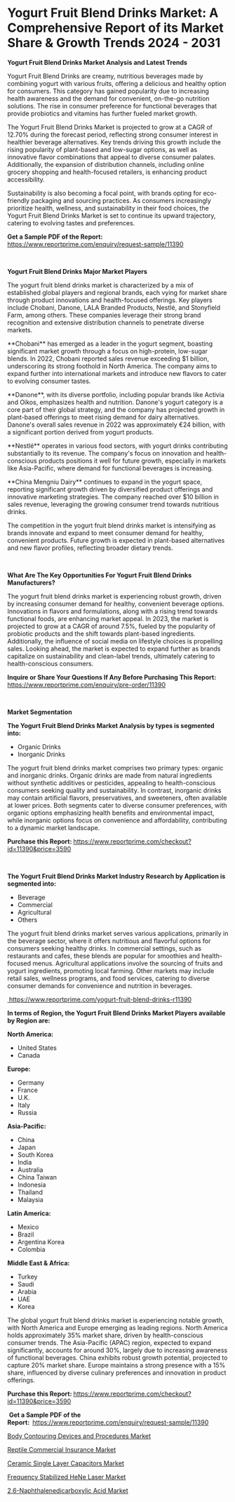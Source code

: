 <p><h1>Yogurt Fruit Blend Drinks Market: A Comprehensive Report of its Market Share & Growth Trends 2024 - 2031</h1></p><p><strong>Yogurt Fruit Blend Drinks Market Analysis and Latest Trends</strong></p>
<p><p>Yogurt Fruit Blend Drinks are creamy, nutritious beverages made by combining yogurt with various fruits, offering a delicious and healthy option for consumers. This category has gained popularity due to increasing health awareness and the demand for convenient, on-the-go nutrition solutions. The rise in consumer preference for functional beverages that provide probiotics and vitamins has further fueled market growth.</p><p>The Yogurt Fruit Blend Drinks Market is projected to grow at a CAGR of 12.70% during the forecast period, reflecting strong consumer interest in healthier beverage alternatives. Key trends driving this growth include the rising popularity of plant-based and low-sugar options, as well as innovative flavor combinations that appeal to diverse consumer palates. Additionally, the expansion of distribution channels, including online grocery shopping and health-focused retailers, is enhancing product accessibility.</p><p>Sustainability is also becoming a focal point, with brands opting for eco-friendly packaging and sourcing practices. As consumers increasingly prioritize health, wellness, and sustainability in their food choices, the Yogurt Fruit Blend Drinks Market is set to continue its upward trajectory, catering to evolving tastes and preferences.</p></p>
<p><strong>Get a Sample PDF of the Report:&nbsp;</strong> <a href="https://www.reportprime.com/enquiry/request-sample/11390?utm_campaign=57&utm_medium=2&utm_source=Github&utm_content=ia&utm_term=02122024&utm_id=yogurt-fruit-blend-drinks">https://www.reportprime.com/enquiry/request-sample/11390</a></p>
<p>&nbsp;</p>
<p><strong>Yogurt Fruit Blend Drinks Major Market Players</strong></p>
<p><p>The yogurt fruit blend drinks market is characterized by a mix of established global players and regional brands, each vying for market share through product innovations and health-focused offerings. Key players include Chobani, Danone, LALA Branded Products, Nestlé, and Stonyfield Farm, among others. These companies leverage their strong brand recognition and extensive distribution channels to penetrate diverse markets.</p><p>**Chobani** has emerged as a leader in the yogurt segment, boasting significant market growth through a focus on high-protein, low-sugar blends. In 2022, Chobani reported sales revenue exceeding $1 billion, underscoring its strong foothold in North America. The company aims to expand further into international markets and introduce new flavors to cater to evolving consumer tastes.</p><p>**Danone**, with its diverse portfolio, including popular brands like Activia and Oikos, emphasizes health and nutrition. Danone's yogurt category is a core part of their global strategy, and the company has projected growth in plant-based offerings to meet rising demand for dairy alternatives. Danone's overall sales revenue in 2022 was approximately €24 billion, with a significant portion derived from yogurt products.</p><p>**Nestlé** operates in various food sectors, with yogurt drinks contributing substantially to its revenue. The company's focus on innovation and health-conscious products positions it well for future growth, especially in markets like Asia-Pacific, where demand for functional beverages is increasing. </p><p>**China Mengniu Dairy** continues to expand in the yogurt space, reporting significant growth driven by diversified product offerings and innovative marketing strategies. The company reached over $10 billion in sales revenue, leveraging the growing consumer trend towards nutritious drinks.</p><p>The competition in the yogurt fruit blend drinks market is intensifying as brands innovate and expand to meet consumer demand for healthy, convenient products. Future growth is expected in plant-based alternatives and new flavor profiles, reflecting broader dietary trends.</p></p>
<p>&nbsp;</p>
<p><strong>What Are The Key Opportunities For Yogurt Fruit Blend Drinks Manufacturers?</strong></p>
<p><p>The yogurt fruit blend drinks market is experiencing robust growth, driven by increasing consumer demand for healthy, convenient beverage options. Innovations in flavors and formulations, along with a rising trend towards functional foods, are enhancing market appeal. In 2023, the market is projected to grow at a CAGR of around 7.5%, fueled by the popularity of probiotic products and the shift towards plant-based ingredients. Additionally, the influence of social media on lifestyle choices is propelling sales. Looking ahead, the market is expected to expand further as brands capitalize on sustainability and clean-label trends, ultimately catering to health-conscious consumers.</p></p>
<p><strong>Inquire or Share Your Questions If Any Before Purchasing This Report:</strong> <a href="https://www.reportprime.com/enquiry/pre-order/11390?utm_campaign=57&utm_medium=2&utm_source=Github&utm_content=ia&utm_term=02122024&utm_id=yogurt-fruit-blend-drinks">https://www.reportprime.com/enquiry/pre-order/11390</a></p>
<p>&nbsp;</p>
<p><strong>Market Segmentation</strong></p>
<p><strong>The Yogurt Fruit Blend Drinks Market Analysis by types is segmented into:</strong></p>
<p><ul><li>Organic Drinks</li><li>Inorganic Drinks</li></ul></p>
<p><p>The yogurt fruit blend drinks market comprises two primary types: organic and inorganic drinks. Organic drinks are made from natural ingredients without synthetic additives or pesticides, appealing to health-conscious consumers seeking quality and sustainability. In contrast, inorganic drinks may contain artificial flavors, preservatives, and sweeteners, often available at lower prices. Both segments cater to diverse consumer preferences, with organic options emphasizing health benefits and environmental impact, while inorganic options focus on convenience and affordability, contributing to a dynamic market landscape.</p></p>
<p><strong>Purchase this Report:&nbsp;</strong><a href="https://www.reportprime.com/checkout?id=11390&price=3590&utm_campaign=57&utm_medium=2&utm_source=Github&utm_content=ia&utm_term=02122024&utm_id=yogurt-fruit-blend-drinks">https://www.reportprime.com/checkout?id=11390&price=3590</a></p>
<p>&nbsp;</p>
<p><strong>The Yogurt Fruit Blend Drinks Market Industry Research by Application is segmented into:</strong></p>
<p><ul><li>Beverage</li><li>Commercial</li><li>Agricultural</li><li>Others</li></ul></p>
<p><p>The yogurt fruit blend drinks market serves various applications, primarily in the beverage sector, where it offers nutritious and flavorful options for consumers seeking healthy drinks. In commercial settings, such as restaurants and cafes, these blends are popular for smoothies and health-focused menus. Agricultural applications involve the sourcing of fruits and yogurt ingredients, promoting local farming. Other markets may include retail sales, wellness programs, and food services, catering to diverse consumer demands for convenience and nutrition in beverages.</p></p>
<p><a href="https://www.reportprime.com/yogurt-fruit-blend-drinks-r11390?utm_campaign=57&utm_medium=2&utm_source=Github&utm_content=ia&utm_term=02122024&utm_id=yogurt-fruit-blend-drinks">&nbsp;https://www.reportprime.com/yogurt-fruit-blend-drinks-r11390</a></p>
<p><strong>In terms of Region, the Yogurt Fruit Blend Drinks Market Players available by Region are:</strong></p>
<p>
    <p> <strong> North America: </strong>
        <ul>
            <li>United States</li>
            <li>Canada</li>
        </ul>
        </p> 
    <p> <strong> Europe: </strong>
        <ul>
            <li>Germany</li>
            <li>France</li>
            <li>U.K.</li>
            <li>Italy</li>
            <li>Russia</li>
        </ul>
        </p> 
    <p> <strong> Asia-Pacific: </strong>
        <ul>
            <li>China</li>
            <li>Japan</li>
            <li>South Korea</li>
            <li>India</li>
            <li>Australia</li>
            <li>China Taiwan</li>
            <li>Indonesia</li>
            <li>Thailand</li>
            <li>Malaysia</li>
        </ul>
        </p> 
    <p> <strong> Latin America: </strong>
        <ul>
            <li>Mexico</li>
            <li>Brazil</li>
            <li>Argentina Korea</li>
            <li>Colombia</li>
        </ul>
        </p> 
    <p> <strong> Middle East & Africa: </strong>
        <ul>
            <li>Turkey</li>
            <li>Saudi</li>
            <li>Arabia</li>
            <li>UAE</li>
            <li>Korea</li>
        </ul>
    </p>
    </p>
<p><p>The global yogurt fruit blend drinks market is experiencing notable growth, with North America and Europe emerging as leading regions. North America holds approximately 35% market share, driven by health-conscious consumer trends. The Asia-Pacific (APAC) region, expected to expand significantly, accounts for around 30%, largely due to increasing awareness of functional beverages. China exhibits robust growth potential, projected to capture 20% market share. Europe maintains a strong presence with a 15% share, influenced by diverse culinary preferences and innovation in product offerings.</p></p>
<p><strong>Purchase this Report: </strong><a href="https://www.reportprime.com/checkout?id=11390&price=3590&utm_campaign=57&utm_medium=2&utm_source=Github&utm_content=ia&utm_term=02122024&utm_id=yogurt-fruit-blend-drinks">https://www.reportprime.com/checkout?id=11390&price=3590</a></p>
<p>&nbsp;<strong>Get a Sample PDF of the Report:&nbsp;&nbsp;</strong><a href="https://www.reportprime.com/enquiry/request-sample/11390?utm_campaign=57&utm_medium=2&utm_source=Github&utm_content=ia&utm_term=02122024&utm_id=yogurt-fruit-blend-drinks">https://www.reportprime.com/enquiry/request-sample/11390</a></p>
<p><strong></strong></p>
<p><p><a href="https://www.linkedin.com/pulse/body-contouring-devices-procedures-market-report-in-depth-kz3of?utm_campaign=57&utm_medium=2&utm_source=Github&utm_content=ia&utm_term=02122024&utm_id=yogurt-fruit-blend-drinks">Body Contouring Devices and Procedures Market</a></p><p><a href="https://github.com/gullattedenna/Market-Research-Report-List-1/blob/main/reptile-commercial-insurance-market.md?utm_campaign=57&utm_medium=2&utm_source=Github&utm_content=ia&utm_term=02122024&utm_id=yogurt-fruit-blend-drinks">Reptile Commercial Insurance Market</a></p><p><a href="https://github.com/AshrafKhan865/Market-Research-Report-List-1/blob/main/ceramic-single-layer-capacitors-market.md?utm_campaign=57&utm_medium=2&utm_source=Github&utm_content=ia&utm_term=02122024&utm_id=yogurt-fruit-blend-drinks">Ceramic Single Layer Capacitors Market</a></p><p><a href="https://issuu.com/reportprime-2/docs/frequency-stabilized-hene-laser-market-size-2030.p?utm_campaign=57&utm_medium=2&utm_source=Github&utm_content=ia&utm_term=02122024&utm_id=yogurt-fruit-blend-drinks">Frequency Stabilized HeNe Laser Market</a></p><p><a href="https://issuu.com/reportprime-2/docs/26-naphthalenedicarboxylic-acid-market-size-2030.p?utm_campaign=57&utm_medium=2&utm_source=Github&utm_content=ia&utm_term=02122024&utm_id=yogurt-fruit-blend-drinks">2,6-Naphthalenedicarboxylic Acid Market</a></p></p>